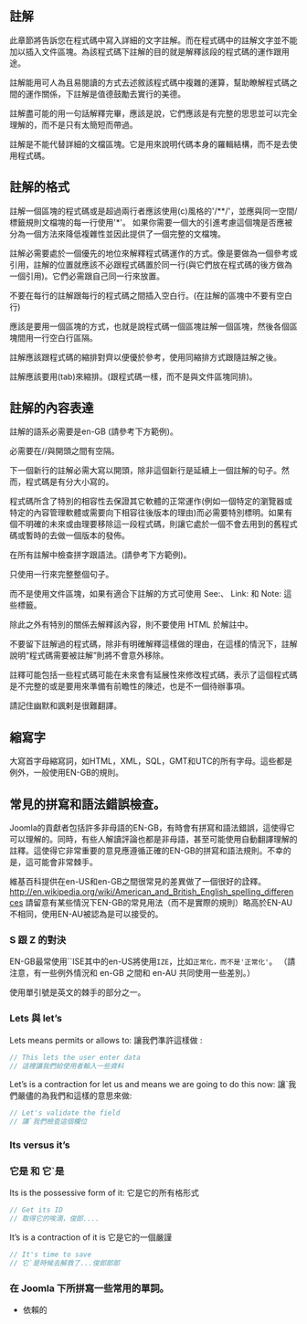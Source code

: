 ## 註解

此章節將告訴您在程式碼中寫入詳細的文字註解。而在程式碼中的註解文字並不能加以插入文件區塊。為該程式碼下註解的目的就是解釋該段的程式碼的運作跟用途。

註解能用可人為且易閱讀的方式去述敘該程式碼中複雜的運算，幫助瞭解程式碼之間的運作關係，下註解是值德鼓勵去實行的美德。

註解盡可能的用一句話解釋完畢，應該是說，它們應該是有完整的思思並可以完全理解的，而不是只有太簡短而帶過。

註解是不能代替詳細的文檔區塊。它是用來說明代碼本身的羅輯結構，而不是去使用程式碼。

## 註解的格式

註解一個區塊的程式碼或是超過兩行者應該使用(c)風格的'/**/'，並應與同一空間/標籤規則文檔塊的每一行使用'*'。 如果你需要一個大的引進考慮這個塊是否應被分為一個方法來降低複雜性並因此提供了一個完整的文檔塊。

註解必需要處於一個優先的地位來解釋程式碼運作的方式。像是要做為一個參考或引用，註解的位置就應該不必跟程式碼置於同一行(與它們放在程式碼的後方做為一個引用)。它們必需跟自己同一行來放置。

不要在每行的註解跟每行的程式碼之間插入空白行。(在註解的區塊中不要有空白行)

應該是要用一個區塊的方式，也就是說程式碼一個區塊註解一個區塊，然後各個區塊間用一行空白行區隔。

註解應該跟程式碼的縮排對齊以便優於參考，使用同縮排方式跟隨註解之後。

註解應該要用(tab)來縮排。(跟程式碼一樣，而不是與文件區塊同排)。

## 註解的內容表達

註解的語系必需要是en-GB (請參考下方範例)。

必需要在//與開頭之間有空隔。

下一個新行的註解必需大寫以開頭，除非這個新行是延續上一個註解的句子。然而，程式碼是有分大小寫的。

程式碼所含了特別的相容性去保證其它軟體的正常運作(例如一個特定的瀏覽器或特定的內容管理軟體或需要向下相容往後版本的理由)而必需要特別標明。如果有個不明確的未來或由理要移除這一段程式碼，則讓它處於一個不會去用到的舊程式碼或暫時的去做一個版本的發佈。

在所有註解中檢查拼字跟語法。(請參考下方範例)。

只使用一行來完整整個句子。

而不是使用文件區塊，如果有適合下註解的方式可使用 See:、 Link: 和 Note: 這些標籤。

除此之外有特別的關係去解釋該內容，則不要使用 HTML 於解註中。

不要留下註解過的程式碼，除非有明確解釋這樣做的理由，在這樣的情況下，註解說明“程式碼需要被註解”則將不會意外移除。

註釋可能包括一些程式碼可能在未來會有延展性來修改程式碼，表示了這個程式碼是不完整的或是要用來準備有前瞻性的陳述，也是不一個待辦事項。

請記住幽默和諷剌是很難翻譯。

## 縮寫字

大寫首字母縮寫詞，如HTML，XML，SQL，GMT和UTC的所有字母。這些都是例外，一般使用EN-GB的規則。

## 常見的拼寫和語法錯誤檢查。

Joomla的貢獻者包括許多非母語的EN-GB，有時會有拼寫和語法錯誤，這使得它可以理解的。同時，有些人解讀評論也都是非母語，甚至可能使用自動翻譯理解的註釋。這使得它非常重要的意見應遵循正確的EN-GB的拼寫和語法規則。不幸的是，這可能會非常棘手。

維基百科提供在en-US和en-GB之間很常見的差異做了一個很好的詮釋。http://en.wikipedia.org/wiki/American_and_British_English_spelling_differences 請留意有某些情況下EN-GB的常見用法（而不是實際的規則）略高於EN-AU不相同，使用EN-AU被認為是可以接受的。

### S 跟 Z 的對決

EN-GB最常使用``ISE其中的en-US將使用`IZE`，比如`正常化，而不是'正常化'`。 （請注意，有一些例外情況和 en-GB 之間和 en-AU 共同使用一些差別。）

使用單引號是英文的棘手的部分之一。

### Lets 與 let’s

Lets means permits or allows to:
讓我們準許這樣做 :

```php
// This lets the user enter data
// 這裡讓我們給使用者輸入一些資料
```

Let’s is a contraction for let us and means we are going to do this now:
讓`我們嚴儘的為我們和這樣的意思來做:

```php
// Let's validate the field
// 讓`我們檢查這個欄位
```

### Its versus it’s
### 它是 和 它`是

Its is the possessive form of it:
它是它的所有格形式

```php
// Get its ID
// 取得它的唉滴，俊郎....
```

It’s is a contraction of it is
它是它的一個嚴謹

```php
// It's time to save
// 它`是時候去解救了...俊郎郎郎
```

### 在 Joomla 下所拼寫一些常用的單詞。

-   依賴的


